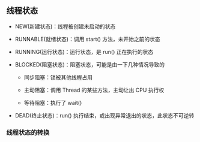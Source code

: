 ## 线程状态

- NEW(新建状态)：线程被创建未启动的状态

- RUNNABLE(就绪状态)：调用 start() 方法，未开始之前的状态

- RUNNING(运行状态)：运行状态，是 run() 正在执行的状态

- BLOCKED(阻塞状态)：阻塞状态，可能是由一下几种情况导致的
    
    - 同步阻塞：锁被其他线程占用
    
    - 主动阻塞：调用 Thread 的某些方法，主动让出 CPU 执行权
    
    - 等待阻塞：执行了 wait()

- DEAD(终止状态)：run() 执行结束，或出现异常退出的状态，此状态不可逆转

### 线程状态的转换